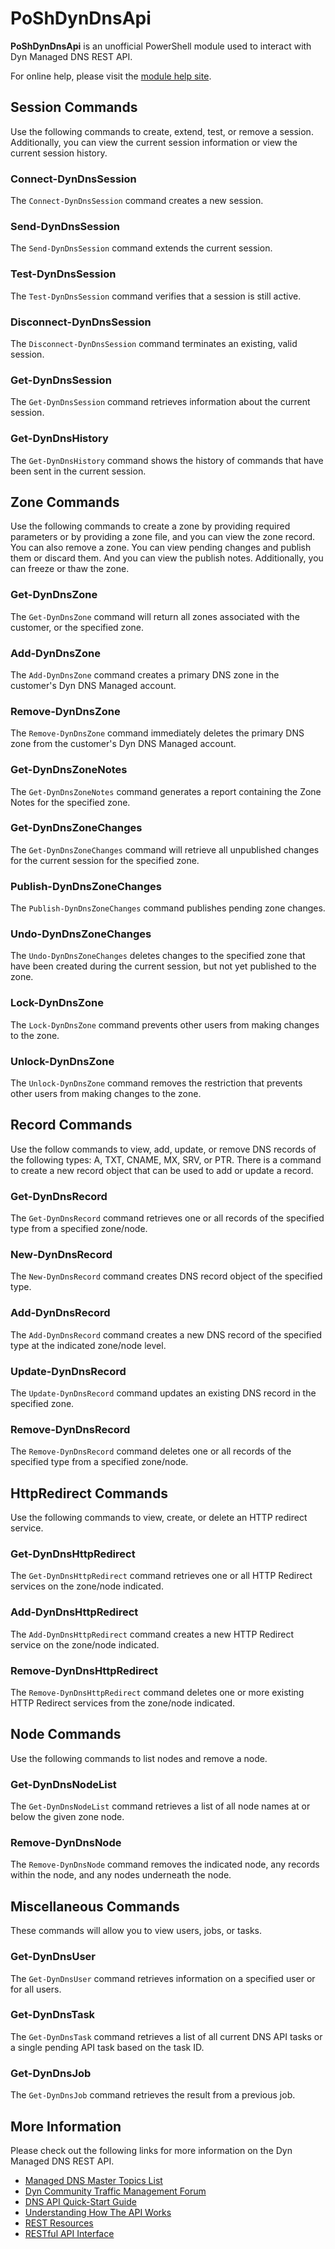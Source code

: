 # PoShDynDnsApi

**PoShDynDnsApi** is an unofficial PowerShell module used to interact with Dyn Managed DNS REST API.

For online help, please visit the [module help site](https://powershell.anovelidea.org/modulehelp/PoShDynDnsApi/).

## Session Commands

Use the following commands to create, extend, test, or remove a session. Additionally, you can view the current session
information or view the current session history.

### Connect-DynDnsSession

The `Connect-DynDnsSession` command creates a new session.

### Send-DynDnsSession

The `Send-DynDnsSession` command extends the current session.

### Test-DynDnsSession

The `Test-DynDnsSession` command verifies that a session is still active.

### Disconnect-DynDnsSession

The `Disconnect-DynDnsSession` command terminates an existing, valid session.

### Get-DynDnsSession

The `Get-DynDnsSession` command retrieves information about the current session.

### Get-DynDnsHistory

The `Get-DynDnsHistory` command shows the history of commands that have been sent in the current session.

## Zone Commands

Use the following commands to create a zone by providing required parameters or by providing a zone file, and you can
view the zone record. You can also remove a zone. You can view pending changes and publish them or discard them. And
you can view the publish notes. Additionally, you can freeze or thaw the zone.

### Get-DynDnsZone

The `Get-DynDnsZone` command will return all zones associated with the customer, or the specified zone.

### Add-DynDnsZone

The `Add-DynDnsZone` command creates a primary DNS zone in the customer's Dyn DNS Managed account.

### Remove-DynDnsZone

The `Remove-DynDnsZone` command immediately deletes the primary DNS zone from the customer's Dyn DNS Managed account.

### Get-DynDnsZoneNotes

The `Get-DynDnsZoneNotes` command generates a report containing the Zone Notes for the specified zone.

### Get-DynDnsZoneChanges

The `Get-DynDnsZoneChanges` command will retrieve all unpublished changes for the current session for the specified zone.

### Publish-DynDnsZoneChanges

The `Publish-DynDnsZoneChanges` command publishes pending zone changes.

### Undo-DynDnsZoneChanges

The `Undo-DynDnsZoneChanges` deletes changes to the specified zone that have been created during the current session,
but not yet published to the zone.

### Lock-DynDnsZone

The `Lock-DynDnsZone` command prevents other users from making changes to the zone.

### Unlock-DynDnsZone

The `Unlock-DynDnsZone` command removes the restriction that prevents other users from making changes to the zone.

## Record Commands

Use the follow commands to view, add, update, or remove DNS records of the following types: A, TXT, CNAME, MX, SRV,
or PTR. There is a command to create a new record object that can be used to add or update a record.

### Get-DynDnsRecord

The `Get-DynDnsRecord` command retrieves one or all records of the specified type from a specified zone/node.

### New-DynDnsRecord

The `New-DynDnsRecord` command creates DNS record object of the specified type.

### Add-DynDnsRecord

The `Add-DynDnsRecord` command creates a new DNS record of the specified type at the indicated zone/node level.

### Update-DynDnsRecord

The `Update-DynDnsRecord` command updates an existing DNS record in the specified zone.

### Remove-DynDnsRecord

The `Remove-DynDnsRecord` command deletes one or all records of the specified type from a specified zone/node.

## HttpRedirect Commands

Use the following commands to view, create, or delete an HTTP redirect service.

### Get-DynDnsHttpRedirect

The `Get-DynDnsHttpRedirect` command retrieves one or all HTTP Redirect services on the zone/node indicated.

### Add-DynDnsHttpRedirect

The `Add-DynDnsHttpRedirect` command creates a new HTTP Redirect service on the zone/node indicated.

### Remove-DynDnsHttpRedirect

The `Remove-DynDnsHttpRedirect` command deletes one or more existing HTTP Redirect services from the zone/node indicated.

## Node Commands

Use the following commands to list nodes and remove a node.

### Get-DynDnsNodeList

The `Get-DynDnsNodeList` command retrieves a list of all node names at or below the given zone node.

### Remove-DynDnsNode

The `Remove-DynDnsNode` command removes the indicated node, any records within the node, and any nodes underneath the node.

## Miscellaneous Commands

These commands will allow you to view users, jobs, or tasks.

### Get-DynDnsUser

The `Get-DynDnsUser` command retrieves information on a specified user or for all users.

### Get-DynDnsTask

The `Get-DynDnsTask` command retrieves a list of all current DNS API tasks or a single pending API task based on the task ID.

### Get-DynDnsJob

The `Get-DynDnsJob` command retrieves the result from a previous job.

## More Information

Please check out the following links for more information on the Dyn Managed DNS REST API.

* [Managed DNS Master Topics List](https://help.dyn.com/managed-dns-master-topics-list/)
* [Dyn Community Traffic Management Forum](https://www.dyncommunity.com/spaces/41/traffic-management.html)
* [DNS API Quick-Start Guide](https://help.dyn.com/dns-api-guide/)
* [Understanding How The API Works](https://help.dyn.com/understanding-works-api/)
* [REST Resources](https://help.dyn.com/rest-resources/)
* [RESTful API Interface](https://help.dyn.com/rest/)
